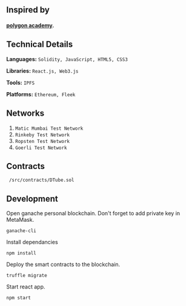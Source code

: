 ## Inspired by
#### [polygon academy](https://academy.polygon.technology/module-8-wizard-challenge/final-asssignment).

## Technical Details
**Languages:**
```Solidity, JavaScript, HTML5, CSS3```

**Libraries:** 
```React.js, Web3.js```

**Tools:** 
```IPFS```

**Platforms:** 
```Ethereum, Fleek```

## Networks
1. ```Matic Mumbai Test Network```
2. ```Rinkeby Test Network```
3. ```Ropsten Test Network```
4. ```Goerli Test Network```

## Contracts
` /src/contracts/DTube.sol`

## Development
Open ganache personal blockchain. Don't forget to add private key in MetaMask.

```
ganache-cli
```

Install dependancies

```
npm install
```

Deploy the smart contracts to the blockchain.

```
truffle migrate
```

Start react app.

```
npm start
```
